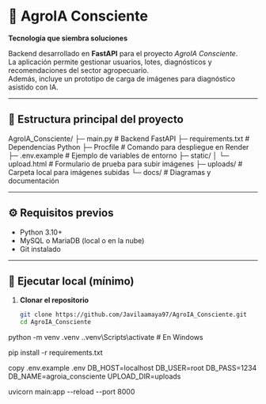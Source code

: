 # 🌱 AgroIA Consciente
**Tecnología que siembra soluciones**

Backend desarrollado en **FastAPI** para el proyecto *AgroIA Consciente*.  
La aplicación permite gestionar usuarios, lotes, diagnósticos y recomendaciones del sector agropecuario.  
Además, incluye un prototipo de carga de imágenes para diagnóstico asistido con IA.

---

## 📂 Estructura principal del proyecto

AgroIA_Consciente/
├─ main.py # Backend FastAPI
├─ requirements.txt # Dependencias Python
├─ Procfile # Comando para despliegue en Render
├─ .env.example # Ejemplo de variables de entorno
├─ static/
│ └─ upload.html # Formulario de prueba para subir imágenes
├─ uploads/ # Carpeta local para imágenes subidas
└─ docs/ # Diagramas y documentación


---

## ⚙️ Requisitos previos
- Python 3.10+  
- MySQL o MariaDB (local o en la nube)  
- Git instalado  

---

## 🚀 Ejecutar local (mínimo)

1. **Clonar el repositorio**
   ```bash
   git clone https://github.com/Javilaamaya97/AgroIA_Consciente.git
   cd AgroIA_Consciente

python -m venv .venv
.\.venv\Scripts\activate    # En Windows

pip install -r requirements.txt

copy .env.example .env
DB_HOST=localhost
DB_USER=root
DB_PASS=1234
DB_NAME=agroia_consciente
UPLOAD_DIR=uploads

uvicorn main:app --reload --port 8000
